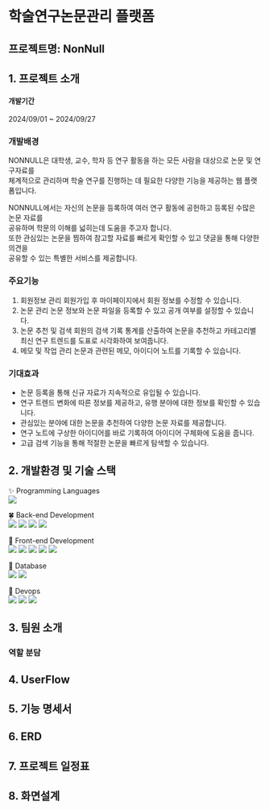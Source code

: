 # 학술연구논문관리 플랫폼
## 프로젝트명: NonNull

## 1. 프로젝트 소개
#### 개발기간
2024/09/01 ~ 2024/09/27

### 개발배경
NONNULL은 대학생, 교수, 학자 등 연구 활동을 하는 모든 사람을 대상으로 논문 및 연구자료를   
체계적으로 관리하며 학술 연구를 진행하는 데 필요한 다양한 기능을 제공하는 웹 플랫폼입니다.  

NONNULL에서는 자신의 논문을 등록하여 여러 연구 활동에 공헌하고 등록된 수많은 논문 자료를   
공유하며 학문의 이해를 넓히는데 도움을 주고자 합니다.   
또한 관심있는 논문을 찜하여 참고할 자료를 빠르게 확인할 수 있고 댓글을 통해 다양한 의견을   
공유할 수 있는 특별한 서비스를 제공합니다. 

### 주요기능
1. 회원정보 관리
   회원가입 후 마이페이지에서 회원 정보를 수정할 수 있습니다.
3. 논문 관리
   논문 정보와 논문 파일을 등록할 수 있고 공개 여부를 설정할 수 있습니다.
3. 논문 추천 및 검색
   회원의 검색 기록 통계를 산출하여 논문을 추천하고 카테고리별 최신 연구 트렌드를 도표로 시각화하여 보여줍니다.
4. 메모 및 작업 관리
   논문과 관련된 메모, 아이디어 노트를 기록할 수 있습니다.


### 기대효과
- 논문 등록을 통해 신규 자료가 지속적으로 유입될 수 있습니다.
- 연구 트렌드 변화에 따른 정보를 제공하고, 유행 분야에 대한 정보를 확인할 수 있습니다.
- 관심있는 분야에 대한 논문을 추천하여 다양한 논문 자료를 제공합니다.
- 연구 노트에 구상한 아이디어를 바로 기록하여 아이디어 구체화에 도움을 줍니다.
- 고급 검색 기능을 통해 적절한 논문을 빠르게 탐색할 수 있습니다.


## 2. 개발환경 및 기술 스택
✨ Programming Languages  
<img src="https://img.shields.io/badge/Java-007396?style=flat&logo=Java&logoColor=white" />  

🍀 Back-end Development  
<img src="https://img.shields.io/badge/Spring Boot-6DB33F?style=flat&logo=Spring Boot&logoColor=white" />
<img src="https://img.shields.io/badge/Spring-6DB33F?style=flat&logo=Spring&logoColor=white" />
<img src="https://img.shields.io/badge/Spring Security-6DB33F?style=flat&logo=Spring Security&logoColor=white" />
<img src="https://img.shields.io/badge/Gradle-02303A?style=flat&logo=Gradle&logoColor=white" />  

🧸 Front-end Development  
<img src="https://img.shields.io/badge/next.js-000000?style=flat&logo=nextdotjs&logoColor=white" />
<img src="https://img.shields.io/badge/CSS3-1572B6?style=flat&logo=CSS3&logoColor=white" />
<img src="https://img.shields.io/badge/React-61DAFB?style=flat&logo=React&logoColor=black" />
<img src="https://img.shields.io/badge/HTML5-E34F26?style=flat&logo=HTML5&logoColor=white" />
<img src="https://img.shields.io/badge/javascript-F7DF1E?style=flat&logo=javascript&logoColor=black" />  

🎠 Database  
<img src="https://img.shields.io/badge/Oracle-F80000?style=flat&logo=Oracle&logoColor=white" />
<img src="https://img.shields.io/badge/dbeaver-382923?style=flat&logo=dbeaver&logoColor=white" />  

🌼 Devops  
<img src="https://img.shields.io/badge/AWS-232F3E?style=flat&logo=amazonwebservices&logoColor=white" />
<img src="https://img.shields.io/badge/jenkins-D24939?style=flat&logo=jenkins&logoColor=white" />
<img src="https://img.shields.io/badge/docker-2496ED?style=flat&logo=docker&logoColor=white" />  

## 3. 팀원 소개
### 역할 분담

## 4. UserFlow

## 5. 기능 명세서

## 6. ERD

## 7. 프로젝트 일정표

## 8. 화면설계
